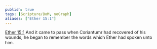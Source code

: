 ```yaml
---
publish: true
tags: [Scripture/BoM, noGraph]
aliases: ["Ether 15:1"]
---
```

[Ether 15:1](https://churchofjesuschrist.org/study/scriptures/bofm/ether/15?lang=eng&id=p1#p1) And it came to pass when Coriantumr had recovered of his wounds, he began to remember the words which Ether had spoken unto him.
